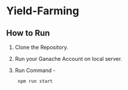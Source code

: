 # Yield-Farming

## How to Run

1. Clone the Repository.
2. Run your Ganache Account on local server.
3. Run Command -

        npm run start
